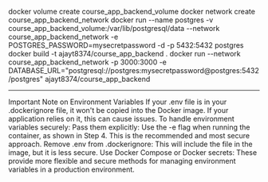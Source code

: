 docker volume create course_app_backend_volume
docker network create course_app_backend_network
docker run --name postgres -v course_app_backend_volume:/var/lib/postgresql/data --network course_app_backend_network -e POSTGRES_PASSWORD=mysecretpassword -d -p 5432:5432 postgres 
docker build -t ajayt8374/course_app_backend .
docker run --network course_app_backend_network -p 3000:3000 -e DATABASE_URL="postgresql://postgres:mysecretpassword@postgres:5432/postgres" ajayt8374/course_app_backend

------------------------------------------------------------------------------------------------------------------------------------------------------------------------

Important Note on Environment Variables
If your .env file is in your .dockerignore file, it won't be copied into the Docker image. If your application relies on it, this can cause issues.
To handle environment variables securely:
Pass them explicitly: Use the -e flag when running the container, as shown in Step 4. This is the recommended and most secure approach.
Remove .env from .dockerignore: This will include the file in the image, but it is less secure.
Use Docker Compose or Docker secrets: These provide more flexible and secure methods for managing environment variables in a production environment.